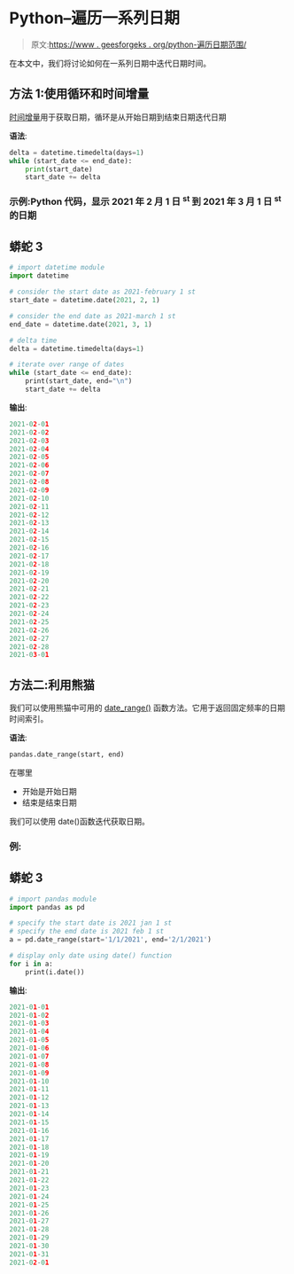 # Python–遍历一系列日期

> 原文:[https://www . geesforgeks . org/python-遍历日期范围/](https://www.geeksforgeeks.org/python-iterating-through-a-range-of-dates/)

在本文中，我们将讨论如何在一系列日期中迭代日期时间。

## **方法 1:使用循环和时间增量**

[时间增量](https://www.geeksforgeeks.org/python-datetime-timedelta-function/)用于获取日期，循环是从开始日期到结束日期迭代日期

**语法**:

```py
delta = datetime.timedelta(days=1)
while (start_date <= end_date):
    print(start_date)
    start_date += delta
```

### 示例:Python 代码，显示 2021 年 2 月 1 日 <sup>st</sup> 到 2021 年 3 月 1 日 <sup>st</sup> 的日期

## 蟒蛇 3

```py
# import datetime module
import datetime

# consider the start date as 2021-february 1 st
start_date = datetime.date(2021, 2, 1)

# consider the end date as 2021-march 1 st
end_date = datetime.date(2021, 3, 1)

# delta time
delta = datetime.timedelta(days=1)

# iterate over range of dates
while (start_date <= end_date):
    print(start_date, end="\n")
    start_date += delta
```

**输出**:

```py
2021-02-01
2021-02-02
2021-02-03
2021-02-04
2021-02-05
2021-02-06
2021-02-07
2021-02-08
2021-02-09
2021-02-10
2021-02-11
2021-02-12
2021-02-13
2021-02-14
2021-02-15
2021-02-16
2021-02-17
2021-02-18
2021-02-19
2021-02-20
2021-02-21
2021-02-22
2021-02-23
2021-02-24
2021-02-25
2021-02-26
2021-02-27
2021-02-28
2021-03-01
```

## 方法二:利用熊猫

我们可以使用熊猫中可用的 [date_range()](https://www.geeksforgeeks.org/python-pandas-date_range-method/) 函数方法。它用于返回固定频率的日期时间索引。

**语法**:

```py
pandas.date_range(start, end)
```

在哪里

*   开始是开始日期
*   结束是结束日期

我们可以使用 date()函数迭代获取日期。

### **例**:

## 蟒蛇 3

```py
# import pandas module
import pandas as pd

# specify the start date is 2021 jan 1 st
# specify the emd date is 2021 feb 1 st
a = pd.date_range(start='1/1/2021', end='2/1/2021')

# display only date using date() function
for i in a:
    print(i.date())
```

**输出**:

```py
2021-01-01
2021-01-02
2021-01-03
2021-01-04
2021-01-05
2021-01-06
2021-01-07
2021-01-08
2021-01-09
2021-01-10
2021-01-11
2021-01-12
2021-01-13
2021-01-14
2021-01-15
2021-01-16
2021-01-17
2021-01-18
2021-01-19
2021-01-20
2021-01-21
2021-01-22
2021-01-23
2021-01-24
2021-01-25
2021-01-26
2021-01-27
2021-01-28
2021-01-29
2021-01-30
2021-01-31
2021-02-01
```